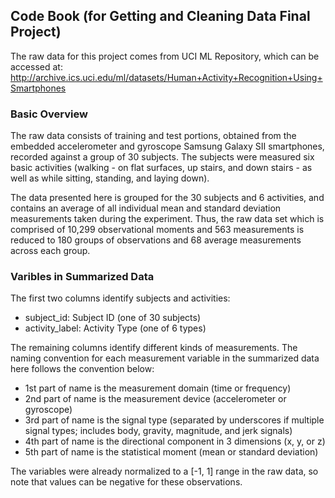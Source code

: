 
## Code Book (for Getting and Cleaning Data Final Project)

The raw data for this project comes from UCI ML Repository, which can be accessed at: http://archive.ics.uci.edu/ml/datasets/Human+Activity+Recognition+Using+Smartphones

### Basic Overview

The raw data consists of training and test portions, obtained from the embedded accelerometer and gyroscope Samsung Galaxy SII smartphones, recorded against a group of 30 subjects. The subjects were measured six basic activities (walking - on flat surfaces, up stairs, and down stairs - as well as while sitting, standing, and laying down).

The data presented here is grouped for the 30 subjects and 6 activities, and contains an average of all individual mean and standard deviation measurements taken during the experiment. Thus, the raw data set which is comprised of 10,299 observational moments and 563 measurements is reduced to 180 groups of observations and 68 average measurements across each group.

### Varibles in Summarized Data

The first two columns identify subjects and activities: 
  * subject_id:                                 Subject ID (one of 30 subjects)
  * activity_label:                             Activity Type (one of 6 types)

The remaining columns identify different kinds of measurements. The naming convention for each measurement variable in the summarized data here follows the convention below:
* 1st part of name is the measurement domain (time or frequency)
* 2nd part of name is the measurement device (accelerometer or gyroscope)
* 3rd part of name is the signal type (separated by underscores if multiple signal types; includes body, gravity, magnitude, and jerk signals)
* 4th part of name is the directional component in 3 dimensions (x, y, or z)
* 5th part of name is the statistical moment (mean or standard deviation)
 
The variables were already normalized to a [-1, 1] range in the raw data, so note that values can be negative for these observations.
